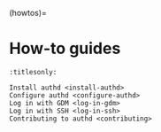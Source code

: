 (howtos)=

# How-to guides

```{toctree}
:titlesonly:

Install authd <install-authd>
Configure authd <configure-authd>
Log in with GDM <log-in-gdm>
Log in with SSH <log-in-ssh>
Contributing to authd <contributing>
```
